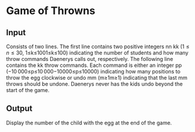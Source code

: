 # Game of Throwns

## Input 

Consists of two lines. The first line contains two positive integers nn kk ($1 \leq n \leq 30$, 1≤k≤1001≤k≤100) indicating the number of students and how many throw commands Daenerys calls out, respectively. The following line contains the kk throw commands. Each command is either an integer pp (−10 000≤p≤10 000−10000≤p≤10000) indicating how many positions to throw the egg clockwise or undo mm (m≥1m≥1) indicating that the last mm throws should be undone. Daenerys never has the kids undo beyond the start of the game.

## Output

Display the number of the child with the egg at the end of the game.